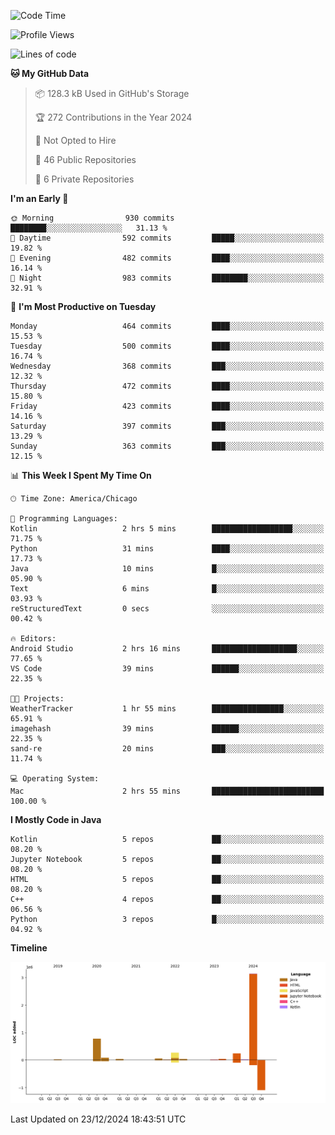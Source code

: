 <!--START_SECTION:waka-->
![Code Time](http://img.shields.io/badge/Code%20Time-720%20hrs%2035%20mins-blue)

![Profile Views](http://img.shields.io/badge/Profile%20Views-8-blue)

![Lines of code](https://img.shields.io/badge/From%20Hello%20World%20I%27ve%20Written-4.8%20million%20lines%20of%20code-blue)

**🐱 My GitHub Data** 

> 📦 128.3 kB Used in GitHub's Storage 
 > 
> 🏆 272 Contributions in the Year 2024
 > 
> 🚫 Not Opted to Hire
 > 
> 📜 46 Public Repositories 
 > 
> 🔑 6 Private Repositories 
 > 
**I'm an Early 🐤** 

```text
🌞 Morning                930 commits         ████████░░░░░░░░░░░░░░░░░   31.13 % 
🌆 Daytime                592 commits         █████░░░░░░░░░░░░░░░░░░░░   19.82 % 
🌃 Evening                482 commits         ████░░░░░░░░░░░░░░░░░░░░░   16.14 % 
🌙 Night                  983 commits         ████████░░░░░░░░░░░░░░░░░   32.91 % 
```
📅 **I'm Most Productive on Tuesday** 

```text
Monday                   464 commits         ████░░░░░░░░░░░░░░░░░░░░░   15.53 % 
Tuesday                  500 commits         ████░░░░░░░░░░░░░░░░░░░░░   16.74 % 
Wednesday                368 commits         ███░░░░░░░░░░░░░░░░░░░░░░   12.32 % 
Thursday                 472 commits         ████░░░░░░░░░░░░░░░░░░░░░   15.80 % 
Friday                   423 commits         ████░░░░░░░░░░░░░░░░░░░░░   14.16 % 
Saturday                 397 commits         ███░░░░░░░░░░░░░░░░░░░░░░   13.29 % 
Sunday                   363 commits         ███░░░░░░░░░░░░░░░░░░░░░░   12.15 % 
```


📊 **This Week I Spent My Time On** 

```text
🕑︎ Time Zone: America/Chicago

💬 Programming Languages: 
Kotlin                   2 hrs 5 mins        ██████████████████░░░░░░░   71.75 % 
Python                   31 mins             ████░░░░░░░░░░░░░░░░░░░░░   17.73 % 
Java                     10 mins             █░░░░░░░░░░░░░░░░░░░░░░░░   05.90 % 
Text                     6 mins              █░░░░░░░░░░░░░░░░░░░░░░░░   03.93 % 
reStructuredText         0 secs              ░░░░░░░░░░░░░░░░░░░░░░░░░   00.42 % 

🔥 Editors: 
Android Studio           2 hrs 16 mins       ███████████████████░░░░░░   77.65 % 
VS Code                  39 mins             ██████░░░░░░░░░░░░░░░░░░░   22.35 % 

🐱‍💻 Projects: 
WeatherTracker           1 hr 55 mins        ████████████████░░░░░░░░░   65.91 % 
imagehash                39 mins             ██████░░░░░░░░░░░░░░░░░░░   22.35 % 
sand-re                  20 mins             ███░░░░░░░░░░░░░░░░░░░░░░   11.74 % 

💻 Operating System: 
Mac                      2 hrs 55 mins       █████████████████████████   100.00 % 
```

**I Mostly Code in Java** 

```text
Kotlin                   5 repos             ██░░░░░░░░░░░░░░░░░░░░░░░   08.20 % 
Jupyter Notebook         5 repos             ██░░░░░░░░░░░░░░░░░░░░░░░   08.20 % 
HTML                     5 repos             ██░░░░░░░░░░░░░░░░░░░░░░░   08.20 % 
C++                      4 repos             ██░░░░░░░░░░░░░░░░░░░░░░░   06.56 % 
Python                   3 repos             █░░░░░░░░░░░░░░░░░░░░░░░░   04.92 % 
```



**Timeline**

![Lines of Code chart](https://raw.githubusercontent.com/phanijsp/phanijsp/main/assets/bar_graph.png)


 Last Updated on 23/12/2024 18:43:51 UTC
<!--END_SECTION:waka-->
